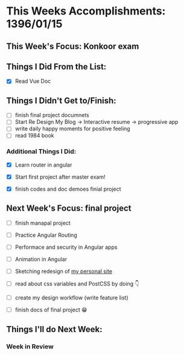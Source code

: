 # This Weeks Accomplishments: 1396/01/15

## This Week's Focus: Konkoor exam

## Things I Did From the List:

- [x] Read Vue Doc 


## Things I Didn't Get to/Finish:
- [ ] finish final project documnets
- [ ] Start Re Design My Blog -> Interactive resume -> progressive app 
- [ ] write daily happy moments for positive feeling
- [ ] read 1984 book
### Additional Things I Did:
- [x] Learn router in angular
- [x] Start first project after master exam!
- [x] finish codes and doc demoes finial project


## Next Week's Focus: final project

- [ ] finish manapal project
- [ ] Practice Angular Routing 
- [ ] Performace and security in Angular apps
- [ ] Animation in Angular

- [ ] Sketching redesign of [my personal site ](lenus.org) 
- [ ] read about css variables and PostCSS by doing 👇
- [ ] create my design workflow (write feature list)

- [ ] finish docs of final project 😁

## Things I'll do Next Week:
 
### Week in Review
